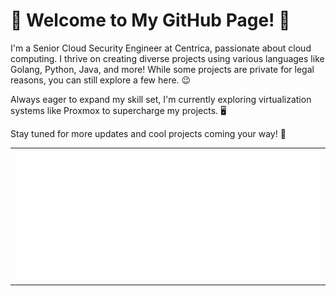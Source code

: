 # 👋 Welcome to My GitHub Page! 🚀

I'm a Senior Cloud Security Engineer at Centrica, passionate about cloud computing. I thrive on creating diverse projects using various languages like Golang, Python, Java, and more! While some projects are private for legal reasons, you can still explore a few here. 😉

Always eager to expand my skill set, I'm currently exploring virtualization systems like Proxmox to supercharge my projects. 🖥️

Stay tuned for more updates and cool projects coming your way! 🎉

<table>
    <tr>
        <td>
            <img src="github-metrics.svg" alt="General Metrics">
        </td>
    </tr>
</table>
